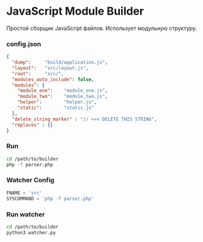 # JavaScript Module Builder

Простой сборщик JavaScript файлов. Использует модульную структуру.

### config.json
```json
{
  "dump":     "build/application.js",
  "layout":   "src/layout.js",
  "root":     "src/",
  "modules_auto_include": false,
  "modules": {
    "module_one":    "module_one.js",
    "module_two":    "module_two.js",
    "helper":        "helper.js",
    "static":        "static.js"
  },
  "delete_string_marker" : "// <<< DELETE THIS STRING",
  "replaces" : {}
}
```

### Run 

```bash
cd /path/to/builder
php -f parser.php
```

### Watcher Config
```python
FNAME = 'src'
SYSCOMMAND = 'php -f parser.php'
```

### Run watcher
```bash
cd /path/to/builder
python3 watcher.py 
```
